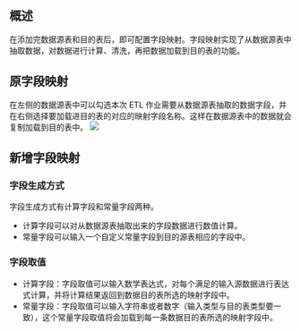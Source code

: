 ## 概述
在添加完数据源表和目的表后，即可配置字段映射。字段映射实现了从数据源表中抽取数据，对数据进行计算、清洗，再把数据加载到目的表的功能。

## 原字段映射
在左侧的数据源表中可以勾选本次 ETL 作业需要从数据源表抽取的数据字段，并在右侧选择要加载进目的表的对应的映射字段名称。这样在数据源表中的数据就会复制加载到目的表中。
![](https://main.qcloudimg.com/raw/6ad7a563b2a28a891f29f176e7fd8e66.png)

## 新增字段映射
### 字段生成方式
字段生成方式有计算字段和常量字段两种。
- 计算字段可以对从数据源表抽取出来的字段数据进行数值计算。
- 常量字段可以输入一个自定义常量字段到目的源表相应的字段中。

### 字段取值
- 计算字段：字段取值可以输入数学表达式，对每个满足的输入源数据进行表达式计算，并将计算结果返回到数据目的表所选的映射字段中。
- 常量字段：字段取值可以输入字符串或者数字（输入类型与目的表类型要一致），这个常量字段取值将会加载到每一条数据目的表所选的映射字段中。

